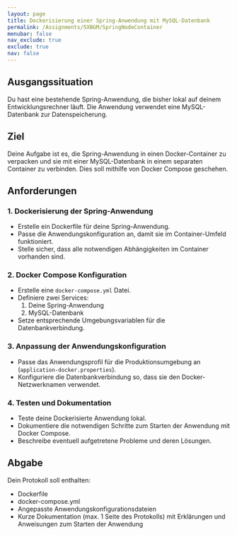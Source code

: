 ```yaml
---
layout: page
title: Dockerisierung einer Spring-Anwendung mit MySQL-Datenbank
permalink: /Assignments/5XBGM/SpringNodeContainer
menubar: false
nav_exclude: true
exclude: true
nav: false
---
```


## Ausgangssituation
Du hast eine bestehende Spring-Anwendung, die bisher lokal auf deinem Entwicklungsrechner läuft. Die Anwendung verwendet eine MySQL-Datenbank zur Datenspeicherung.

## Ziel
Deine Aufgabe ist es, die Spring-Anwendung in einen Docker-Container zu verpacken und sie mit einer MySQL-Datenbank in einem separaten Container zu verbinden. Dies soll mithilfe von Docker Compose geschehen.

## Anforderungen

### 1. Dockerisierung der Spring-Anwendung
- Erstelle ein Dockerfile für deine Spring-Anwendung.
- Passe die Anwendungskonfiguration an, damit sie im Container-Umfeld funktioniert.
- Stelle sicher, dass alle notwendigen Abhängigkeiten im Container vorhanden sind.

### 2. Docker Compose Konfiguration
- Erstelle eine `docker-compose.yml` Datei.
- Definiere zwei Services:
  1. Deine Spring-Anwendung
  2. MySQL-Datenbank
- Setze entsprechende Umgebungsvariablen für die Datenbankverbindung.

### 3. Anpassung der Anwendungskonfiguration
- Passe das Anwendungsprofil für die Produktionsumgebung an (`application-docker.properties`).
- Konfiguriere die Datenbankverbindung so, dass sie den Docker-Netzwerknamen verwendet.


### 4. Testen und Dokumentation
- Teste deine Dockerisierte Anwendung lokal.
- Dokumentiere die notwendigen Schritte zum Starten der Anwendung mit Docker Compose.
- Beschreibe eventuell aufgetretene Probleme und deren Lösungen.

## Abgabe

Dein Protokoll soll enthalten:

- Dockerfile
- docker-compose.yml
- Angepasste Anwendungskonfigurationsdateien
- Kurze Dokumentation (max. 1 Seite des Protokolls) mit Erklärungen und Anweisungen zum Starten der Anwendung
